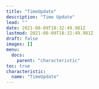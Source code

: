 ```yaml
---
title: "TimeUpdate"
description: "Time Update"
lead: ""
date: 2021-08-09T18:32:49.981Z
lastmod: 2021-08-09T18:32:49.981Z
draft: false
images: []
menu:
  docs:
    parent: "characteristic"
toc: true
characteristic:
  name: "TimeUpdate"
---
```

